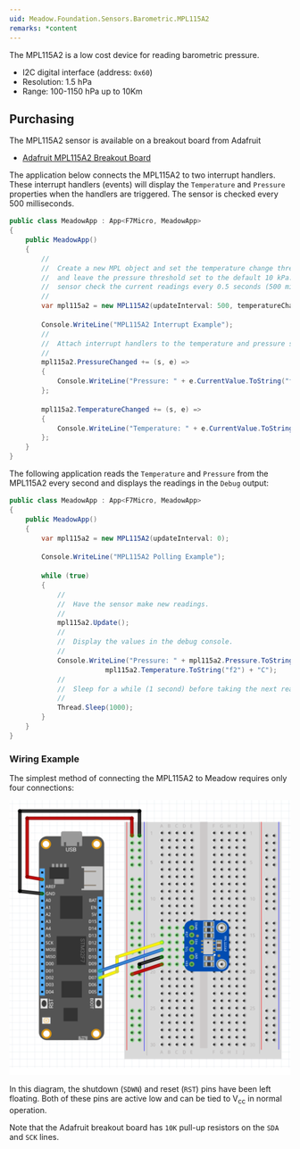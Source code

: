 ```yaml
---
uid: Meadow.Foundation.Sensors.Barometric.MPL115A2
remarks: *content
---
```


The MPL115A2 is a low cost device for reading barometric pressure.

* I2C digital interface (address: `0x60`)
* Resolution: 1.5 hPa
* Range: 100-1150 hPa up to 10Km

## Purchasing

The MPL115A2 sensor is available on a breakout board from Adafruit

* [Adafruit MPL115A2 Breakout Board](https://www.adafruit.com/product/992)

The application below connects the MPL115A2 to two interrupt handlers.  These interrupt handlers (events) will display the `Temperature` and `Pressure` properties when the handlers are triggered.  The sensor is checked every 500 milliseconds.

```csharp
public class MeadowApp : App<F7Micro, MeadowApp>
{
    public MeadowApp()
    {
        //
        //  Create a new MPL object and set the temperature change threshold to 0.1C
        //  and leave the pressure threshold set to the default 10 kPa.  Have the
        //  sensor check the current readings every 0.5 seconds (500 milliseconds)
        //
        var mpl115a2 = new MPL115A2(updateInterval: 500, temperatureChangeNotificationThreshold: 0.1F);

        Console.WriteLine("MPL115A2 Interrupt Example");
        //
        //  Attach interrupt handlers to the temperature and pressure sensor.
        //
        mpl115a2.PressureChanged += (s, e) =>
        {
            Console.WriteLine("Pressure: " + e.CurrentValue.ToString("f2"));
        };

        mpl115a2.TemperatureChanged += (s, e) =>
        {
            Console.WriteLine("Temperature: " + e.CurrentValue.ToString("f2") + "C");
        };
    }
}
```

The following application reads the `Temperature` and `Pressure` from the MPL115A2 every second and displays the readings in the `Debug` output:

```csharp
public class MeadowApp : App<F7Micro, MeadowApp>
{
    public MeadowApp()
    {
        var mpl115a2 = new MPL115A2(updateInterval: 0);

        Console.WriteLine("MPL115A2 Polling Example");

        while (true)
        {
            //
            //  Have the sensor make new readings.
            //
            mpl115a2.Update();
            //
            //  Display the values in the debug console.
            //
            Console.WriteLine("Pressure: " + mpl115a2.Pressure.ToString("f2") + " kPa, Temperature: " +
                        mpl115a2.Temperature.ToString("f2") + "C");
            //
            //  Sleep for a while (1 second) before taking the next readins.
            //
            Thread.Sleep(1000);
        }
    }
}
```

### Wiring Example

The simplest method of connecting the MPL115A2 to Meadow requires only four connections:

![](../../API_Assets/Meadow.Foundation.Sensors.Barometric.MPL115A2/MPL115A2.svg)

In this diagram, the shutdown (`SDWN`) and reset (`RST`) pins have been left floating.  Both of these pins are active low and can be tied to V<sub>cc</sub> in normal operation.

Note that the Adafruit breakout board has `10K` pull-up resistors on the `SDA` and `SCK` lines.